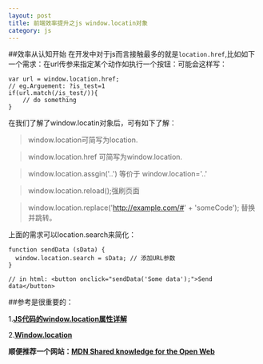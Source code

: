 ```yaml
---
layout: post
title: 前端效率提升之js window.locatin对象
category: js
---
```

##效率从认知开始
在开发中对于js而言接触最多的就是`location.href`,比如如下一个需求：在url传参来指定某个动作如执行一个按钮：可能会这样写：

	var url = window.location.href;
	// eg.Arguement: ?is_test=1
	if(url.match(/is_test/)){
		// do something
	}



在我们了解了window.locatin对象后，可有如下了解：

>window.location可简写为location.

>window.location.href 可简写为window.location.

>window.location.assgin('..') 等价于 window.location='..'

>window.location.reload();强刷页面

>window.location.replace('http://example.com/#' + 'someCode'); 替换并跳转。

上面的需求可以location.search来简化：

	function sendData (sData) {
	  window.location.search = sData; // 添加URL参数
	}
	
	// in html: <button onclick="sendData('Some data');">Send data</button>



##参考是很重要的：

1.[**JS代码的window.location属性详解**](http://www.5icool.org/a/201105/a564.html)


2.[**Window.location**](https://developer.mozilla.org/en-US/docs/Web/API/Window.location)

**顺便推荐一个网站：[MDN Shared knowledge for the Open Web](https://developer.mozilla.org/en-US/)**